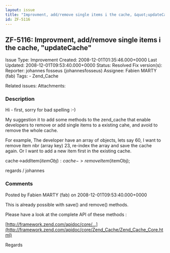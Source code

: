 ```yaml
---
layout: issue
title: "Improvment, add/remove single items i the cache, &quot;updateCache&quot;"
id: ZF-5116
---
```


ZF-5116: Improvment, add/remove single items i the cache, "updateCache"
-----------------------------------------------------------------------

 Issue Type: Improvement Created: 2008-12-01T01:35:46.000+0000 Last Updated: 2008-12-01T09:53:40.000+0000 Status: Resolved Fix version(s): 
 Reporter:  johannes fosseus (johannesfosseus)  Assignee:  Fabien MARTY (fab)  Tags: - Zend\_Cache
 
 Related issues: 
 Attachments: 
### Description

Hi - first, sorry for bad spelling :-)

My suggestion it to add some methods to the zend\_cache that enable developers to remove or add single items to a existing cahe, and avoid to remove the whole cache.

For example, The developer have an array of objects, lets say 60, I want to remove item nbr (array key) 23, re-index the array and save the cache again. Or I want to add a new item first in the existing cache.

cache->addItem($itemObj): cache->removeItem($itemObj);

regards / johannes

 

 

### Comments

Posted by Fabien MARTY (fab) on 2008-12-01T09:53:40.000+0000

This is already possible with save() and remove() methods.

Please have a look at the complete API of these methods :

[http://framework.zend.com/apidoc/core/…](http://framework.zend.com/apidoc/core/Zend_Cache/Zend_Cache_Core.html)

Regards

 

 